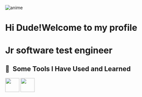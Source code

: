 
![anime](https://user-images.githubusercontent.com/127087189/228769853-b3b10e73-b369-4b2f-b03c-1ceeda2cd723.gif)
<h1>Hi Dude!Welcome to my profile</h1>
<h1> Jr software test engineer </h1>
<h2> 🚀 &nbsp;Some Tools I Have Used and Learned</h2>
<p aling="left">
<img src="https://cdn.jsdelivr.net/gh/devicons/devicon/icons/csharp/csharp-original.svg"height="45" width="45" />

 <img src="URL_OF_YOUR_JS_ICON" height="45" width="45" />

 </p>  



     
          
                  
          
       
          
          
